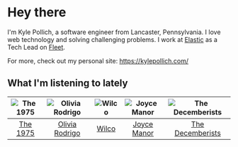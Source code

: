 # Hey there


I'm Kyle Pollich, a software engineer from Lancaster, Pennsylvania. I love web technology and solving challenging problems.
I work at [Elastic](https://www.elastic.co/) as a Tech Lead on [Fleet](https://www.elastic.co/guide/en/fleet/current/fleet-overview.html).

For more, check out my personal site: https://kylepollich.com/

## What I'm listening to lately

<!-- begin artists -->
  |![The 1975](https://i.scdn.co/image/ab6761610000f17889348336354096fd4e36ca73)|![Olivia Rodrigo](https://i.scdn.co/image/ab6761610000f178e03a98785f3658f0b6461ec4)|![Wilco](https://i.scdn.co/image/ab6761610000f178b990b82996651d23ab4df7e8)|![Joyce Manor](https://i.scdn.co/image/ab6761610000f178b3f2a370b7c0ab22e199217c)|![The Decemberists](https://i.scdn.co/image/ab6761610000f178ad12e7af41c3a1903d1273b8)|
  |:---:|:---:|:---:|:---:|:---:|
  |[The 1975](https://open.spotify.com/artist/3mIj9lX2MWuHmhNCA7LSCW)|[Olivia Rodrigo](https://open.spotify.com/artist/1McMsnEElThX1knmY4oliG)|[Wilco](https://open.spotify.com/artist/2QoU3awHVdcHS8LrZEKvSM)|[Joyce Manor](https://open.spotify.com/artist/7qbvNcfTfckhCNM8NiR8nN)|[The Decemberists](https://open.spotify.com/artist/7ITd48RbLVpUfheE7B86o2)|
<!-- end artists -->

